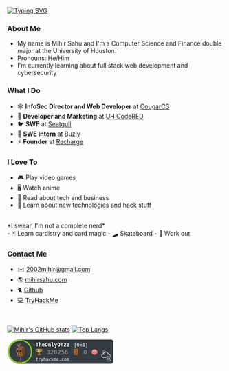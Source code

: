 <!--
**MihirSahu/MihirSahu** is a ✨ _special_ ✨ repository because its `README.md` (this file) appears on your GitHub profile.

Here are some ideas to get you started:

- 🔭 I’m currently working on ...
- 🌱 I’m currently learning ...
- 👯 I’m looking to collaborate on ...
- 🤔 I’m looking for help with ...
- 💬 Ask me about ...
- 📫 How to reach me: ..
- 😄 Pronouns: ...
- ⚡ Fun fact: ...
-->

[![Typing SVG](https://readme-typing-svg.herokuapp.com/?lines=Hi!+I'm+Mihir+Sahu)](https://git.io/typing-svg)

### About Me
- My name is Mihir Sahu and I'm a Computer Science and Finance double major at the University of Houston.
- Pronouns: He/Him
- I'm currently learning about full stack web development and cybersecurity

### What I Do
- 🕸️ **InfoSec Director and Web Developer** at [CougarCS](https://github.com/CougarCS)
- 🔴 **Developer and Marketing** at [UH CodeRED](https://github.com/CodeRED-UH)
- 🐦 **SWE** at [Seatgull](https://github.com/seatgull)
- 🐝 **SWE Intern** at [Buzly](https://github.com/buzly)
- ⚡ **Founder** at [Recharge](https://github.com/Recharge-App)

### I Love To
- 🎮 Play video games
- 🖥️ Watch anime
- 📖 Read about tech and business
- 🧠 Learn about new technologies and hack stuff
<br>
*I swear, I'm not a complete nerd*
<br>
- 🃏 Learn cardistry and card magic
- 🛹 Skateboard
- 💪 Work out

### Contact Me
- ✉️  2002mihir@gmail.com
- 🌎 [mihirsahu.com](http://www.mihirsahu.com)
- 🐈 [Github](https://github.com/MihirSahu)
- 💻 [TryHackMe](https://tryhackme.com/p/TheOnlyOnzz)

<br>

[![Mihir's GitHub stats](https://github-readme-stats.vercel.app/api?username=MihirSahu&show_icons=true&theme=dracula)](https://github.com/anuraghazra/github-readme-stats)
[![Top Langs](https://github-readme-stats.vercel.app/api/top-langs/?username=MihirSahu&theme=dracula&layout=compact)](https://github.com/anuraghazra/github-readme-stats)

[![tryhackme stats](https://raw.githubusercontent.com/MihirSahu/MihirSahu/main/assets/thm_propic.png)][tryhackme]


[tryhackme]: https://tryhackme.com/p/TheOnlyOnzz
